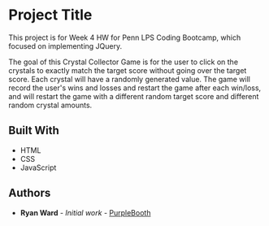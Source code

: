 # Project Title

This project is for Week 4 HW for Penn LPS Coding Bootcamp, which focused on implementing JQuery. 

The goal of this Crystal Collector Game is for the user to click on the crystals to exactly match the target score without going over the target score. Each crystal will have a randomly generated value. The game will record the user's wins and losses and restart the game after each win/loss, and will restart the game with a different random target score and different random crystal amounts. 

## Built With

* HTML
* CSS
* JavaScript

## Authors

* **Ryan Ward**  - *Initial work* - [PurpleBooth](https://github.com/ryanward4556)
